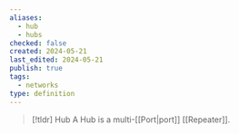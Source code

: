 ```yaml
---
aliases:
  - hub
  - hubs
checked: false
created: 2024-05-21
last_edited: 2024-05-21
publish: true
tags:
  - networks
type: definition
---
```

>[!tldr] Hub
> A Hub is a multi-[[Port|port]] [[Repeater]].

